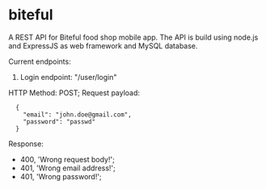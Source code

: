 # biteful
A REST API for Biteful food shop mobile app. The API is build using node.js and ExpressJS as web framework and MySQL database.

Current endpoints:

1. Login endpoint: "/user/login"

HTTP Method: POST;
Request payload: 

      {
        "email": "john.doe@gmail.com",
        "password": "passwd"
      }

Response:

- 400, 'Wrong request body!';
- 401, 'Wrong email address!';
- 401, 'Wrong password!';
